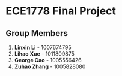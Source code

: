 # ECE1778 Final Project

## Group Members

1. **Linxin Li** - 1007674795
2. **Lihao Xue** - 1011809875
3. **George Cao** - 1005556426
4. **Zuhao Zhang** - 1005828080
